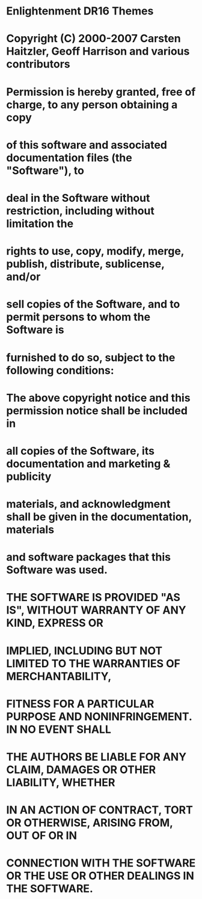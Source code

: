 # Enlightenment DR16 Themes

# Copyright (C) 2000-2007 Carsten Haitzler, Geoff Harrison and various contributors 

# Permission is hereby granted, free of charge, to any person obtaining a copy
# of this software and associated documentation files (the "Software"), to
# deal in the Software without restriction, including without limitation the
# rights to use, copy, modify, merge, publish, distribute, sublicense, and/or
# sell copies of the Software, and to permit persons to whom the Software is
# furnished to do so, subject to the following conditions:
  
# The above copyright notice and this permission notice shall be included in
# all copies of the Software, its documentation and marketing & publicity 
# materials, and acknowledgment shall be given in the documentation, materials
# and software packages that this Software was used.
   
# THE SOFTWARE IS PROVIDED "AS IS", WITHOUT WARRANTY OF ANY KIND, EXPRESS OR
# IMPLIED, INCLUDING BUT NOT LIMITED TO THE WARRANTIES OF MERCHANTABILITY,
# FITNESS FOR A PARTICULAR PURPOSE AND NONINFRINGEMENT. IN NO EVENT SHALL
# THE AUTHORS BE LIABLE FOR ANY CLAIM, DAMAGES OR OTHER LIABILITY, WHETHER 
# IN AN ACTION OF CONTRACT, TORT OR OTHERWISE, ARISING FROM, OUT OF OR IN
# CONNECTION WITH THE SOFTWARE OR THE USE OR OTHER DEALINGS IN THE SOFTWARE.
